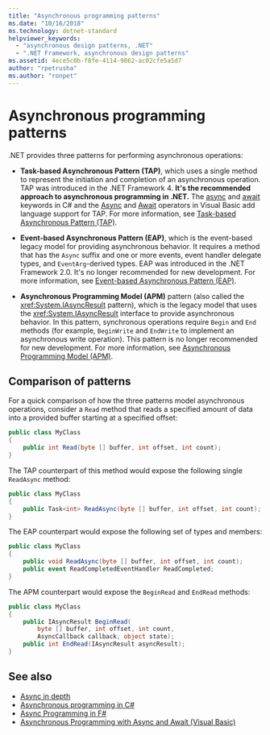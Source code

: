 ```yaml
---
title: "Asynchronous programming patterns"
ms.date: "10/16/2018"
ms.technology: dotnet-standard
helpviewer_keywords: 
  - "asynchronous design patterns, .NET"
  - ".NET Framework, asynchronous design patterns"
ms.assetid: 4ece5c0b-f8fe-4114-9862-ac02cfe5a5d7
author: "rpetrusha"
ms.author: "ronpet"
---
```

# Asynchronous programming patterns

.NET provides three patterns for performing asynchronous operations:  

- **Task-based Asynchronous Pattern (TAP)**, which uses a single method to represent the initiation and completion of an asynchronous operation. TAP was introduced in the .NET Framework 4. **It's the recommended approach to asynchronous programming in .NET.** The [async](~/docs/csharp/language-reference/keywords/async.md) and [await](~/docs/csharp/language-reference/keywords/await.md) keywords in C# and the [Async](~/docs/visual-basic/language-reference/modifiers/async.md) and [Await](~/docs/visual-basic/language-reference/operators/await-operator.md) operators in Visual Basic add language support for TAP. For more information, see [Task-based Asynchronous Pattern (TAP)](task-based-asynchronous-pattern-tap.md).  

- **Event-based Asynchronous Pattern (EAP)**, which is the event-based legacy model for providing asynchronous behavior. It requires a method that has the `Async` suffix and one or more events, event handler delegate types, and `EventArg`-derived types. EAP was introduced in the .NET Framework 2.0. It's no longer recommended for new development. For more information, see [Event-based Asynchronous Pattern (EAP)](event-based-asynchronous-pattern-eap.md).  

- **Asynchronous Programming Model (APM)** pattern (also called the <xref:System.IAsyncResult> pattern), which is the legacy model that uses the <xref:System.IAsyncResult> interface to provide asynchronous behavior. In this pattern, synchronous operations require `Begin` and `End` methods (for example, `BeginWrite` and `EndWrite` to implement an asynchronous write operation). This pattern is no longer recommended for new development. For more information, see [Asynchronous Programming Model (APM)](asynchronous-programming-model-apm.md).  
  
## Comparison of patterns

For a quick comparison of how the three patterns model asynchronous operations, consider a `Read` method that reads a specified amount of data into a provided buffer starting at a specified offset:  
  
```csharp  
public class MyClass  
{  
    public int Read(byte [] buffer, int offset, int count);  
}  
```  

The TAP counterpart of this method would expose the following single `ReadAsync` method:  
  
```csharp
public class MyClass  
{  
    public Task<int> ReadAsync(byte [] buffer, int offset, int count);  
}  
```

The EAP counterpart would expose the following set of types and members:  
  
```csharp  
public class MyClass  
{  
    public void ReadAsync(byte [] buffer, int offset, int count);  
    public event ReadCompletedEventHandler ReadCompleted;  
}  
```  
  
The APM counterpart would expose the `BeginRead` and `EndRead` methods:  
  
```csharp  
public class MyClass  
{  
    public IAsyncResult BeginRead(  
        byte [] buffer, int offset, int count,   
        AsyncCallback callback, object state);  
    public int EndRead(IAsyncResult asyncResult);  
}  
```  

## See also

- [Async in depth](../async-in-depth.md)
- [Asynchronous programming in C#](~/docs/csharp/async.md)
- [Async Programming in F#](~/docs/fsharp/tutorials/asynchronous-and-concurrent-programming/async.md)
- [Asynchronous Programming with Async and Await (Visual Basic)](~/docs/visual-basic/programming-guide/concepts/async/index.md)
